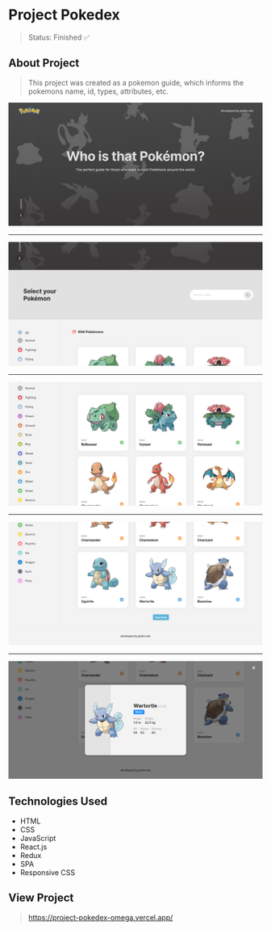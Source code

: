 <h1>Project Pokedex</h1>

> Status: Finished ✅

## About Project

> This project was created as a pokemon guide, which informs the pokemons name, id, types, attributes, etc.

<img src="src/images/project/pokedex.png" />
<hr />
<img src="src/images/project/searchbar.png" />
<hr />
<img src="src/images/project/main.png" />
<hr />
<img src="src/images/project/footer.png" />
<hr />
<img src="src/images/project/details.png" />

## Technologies Used

* HTML
* CSS
* JavaScript
* React.js
* Redux
* SPA
* Responsive CSS

## View Project

> https://project-pokedex-omega.vercel.app/
